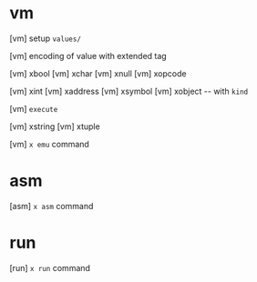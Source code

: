 # vm

[vm] setup `values/`

[vm] encoding of value with extended tag

[vm] xbool
[vm] xchar
[vm] xnull
[vm] xopcode

[vm] xint
[vm] xaddress
[vm] xsymbol
[vm] xobject -- with `kind`

[vm] `execute`

[vm] xstring
[vm] xtuple

[vm] `x emu` command

# asm

[asm] `x asm` command

# run

[run] `x run` command
